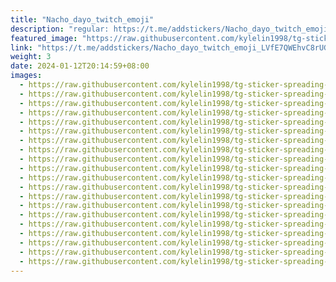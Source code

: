 ```yaml
---
title: "Nacho_dayo_twitch_emoji"
description: "regular: https://t.me/addstickers/Nacho_dayo_twitch_emoji_LVfE7QWEhvC8rUGj"
featured_image: "https://raw.githubusercontent.com/kylelin1998/tg-sticker-spreading-worldwide-images/main/img/c6b69fc2-e0b4-4edf-a11f-50f82addc18c.jpg"
link: "https://t.me/addstickers/Nacho_dayo_twitch_emoji_LVfE7QWEhvC8rUGj"
weight: 3
date: 2024-01-12T20:14:59+08:00
images:
  - https://raw.githubusercontent.com/kylelin1998/tg-sticker-spreading-worldwide-images/main/img/c6b69fc2-e0b4-4edf-a11f-50f82addc18c.jpg
  - https://raw.githubusercontent.com/kylelin1998/tg-sticker-spreading-worldwide-images/main/img/74264e11-6c7a-43a0-a7d9-135dc9fd370c.jpg
  - https://raw.githubusercontent.com/kylelin1998/tg-sticker-spreading-worldwide-images/main/img/d414bb77-09e9-4170-a663-6f916f341b93.jpg
  - https://raw.githubusercontent.com/kylelin1998/tg-sticker-spreading-worldwide-images/main/img/7c935b3a-87f7-4a30-bfa7-6f775875177a.jpg
  - https://raw.githubusercontent.com/kylelin1998/tg-sticker-spreading-worldwide-images/main/img/87a8acb0-6b42-49c8-b7ca-91dc7620e203.jpg
  - https://raw.githubusercontent.com/kylelin1998/tg-sticker-spreading-worldwide-images/main/img/77c05763-32ef-4725-88fa-179b1ab01cc7.jpg
  - https://raw.githubusercontent.com/kylelin1998/tg-sticker-spreading-worldwide-images/main/img/051e070f-d7d5-43c7-8f1a-eac77fc7760a.jpg
  - https://raw.githubusercontent.com/kylelin1998/tg-sticker-spreading-worldwide-images/main/img/8684efa4-a99c-4fc8-925f-0308d6029c2f.jpg
  - https://raw.githubusercontent.com/kylelin1998/tg-sticker-spreading-worldwide-images/main/img/4d845a63-ea24-43ed-8177-d291d0724620.jpg
  - https://raw.githubusercontent.com/kylelin1998/tg-sticker-spreading-worldwide-images/main/img/ffbcb9d3-62f6-4e16-9ff4-d2000d468595.jpg
  - https://raw.githubusercontent.com/kylelin1998/tg-sticker-spreading-worldwide-images/main/img/e9b6da8b-746f-4240-92ad-fdadb151cfc3.jpg
  - https://raw.githubusercontent.com/kylelin1998/tg-sticker-spreading-worldwide-images/main/img/85690b5d-8263-45a0-b8c8-378c099a7d91.jpg
  - https://raw.githubusercontent.com/kylelin1998/tg-sticker-spreading-worldwide-images/main/img/879d984c-fbd5-40a6-9337-47fa6871c2f9.jpg
  - https://raw.githubusercontent.com/kylelin1998/tg-sticker-spreading-worldwide-images/main/img/e9014bff-bab6-4b5f-9ddb-15afab181d77.jpg
  - https://raw.githubusercontent.com/kylelin1998/tg-sticker-spreading-worldwide-images/main/img/2f4caeb9-b124-4047-ba92-b05547dc0b5e.jpg
  - https://raw.githubusercontent.com/kylelin1998/tg-sticker-spreading-worldwide-images/main/img/be51ff28-f953-4d74-95e0-77bc242dced7.jpg
  - https://raw.githubusercontent.com/kylelin1998/tg-sticker-spreading-worldwide-images/main/img/7b462893-b274-4dfb-8c94-92cb67ca6ea2.jpg
  - https://raw.githubusercontent.com/kylelin1998/tg-sticker-spreading-worldwide-images/main/img/278def92-401b-433a-bfe4-3a21507cbc59.jpg
  - https://raw.githubusercontent.com/kylelin1998/tg-sticker-spreading-worldwide-images/main/img/b0fe9756-1f61-44ac-832d-3370f41ae59d.jpg
  - https://raw.githubusercontent.com/kylelin1998/tg-sticker-spreading-worldwide-images/main/img/3a69b8b3-b640-46c9-9c97-6ec951cee81d.jpg
---
```

